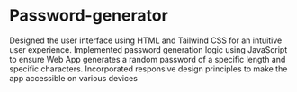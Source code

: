# Password-generator
Designed the user interface using HTML and Tailwind CSS for an intuitive user experience. Implemented password generation logic using JavaScript to ensure Web App generates a random password of a specific length and specific characters.  Incorporated responsive design principles to make the app accessible on various devices
